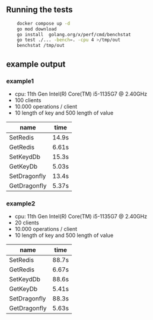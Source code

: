 ## Running the tests
```bash
    docker compose up -d
    go mod download
    go install  golang.org/x/perf/cmd/benchstat
    go test ./... -bench=. -cpu 4 >/tmp/out
    benchstat /tmp/out
```

## example output
### example1
- cpu: 11th Gen Intel(R) Core(TM) i5-1135G7 @ 2.40GHz
- 100 clients
- 10.000 operations / client
- 10 length of key and 500 length of value

|name                 |time    |
|---                  |---     |
|SetRedis             |14.9s   |
|GetRedis             |6.61s   |
|SetKeydDb            |15.3s   |
|GetKeyDb             |5.03s   |
|SetDragonfly         |13.4s   |
|GetDragonfly         |5.37s   |

### example2
- cpu: 11th Gen Intel(R) Core(TM) i5-1135G7 @ 2.40GHz
- 20 clients
- 10.000 operations / client
- 10 length of key and 500 length of value

|name                   |time    |
|---                    |---     |
|SetRedis               |88.7s   |
|GetRedis               |6.67s   |
|SetKeydDb              |88.6s   |
|GetKeyDb               |5.41s   |
|SetDragonfly           |88.3s   |
|GetDragonfly           |5.63s   |

